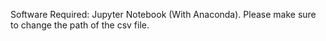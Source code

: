 Software Required: Jupyter Notebook (With Anaconda).
Please make sure to change the path of the csv file.


